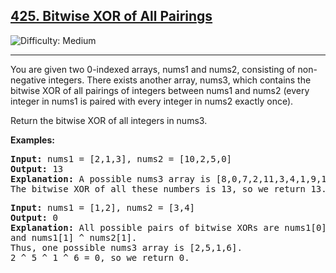 

<h2><a href="https://leetcode.com/problems/bitwise-xor-of-all-pairings/?envType=daily-question&envId=2025-01-16">425. Bitwise XOR of All Pairings
</a></h2> <img src='https://img.shields.io/badge/Difficulty-Medium-orange' alt='Difficulty: Medium' /><hr>

<p>You are given two 0-indexed arrays, nums1 and nums2, consisting of non-negative integers. There exists another array, nums3, which contains the bitwise XOR of all pairings of integers between nums1 and nums2 (every integer in nums1 is paired with every integer in nums2 exactly once).</p>
<p>Return the bitwise XOR of all integers in nums3.</p>

<b>Examples:</b>

<pre>
<b>Input:</b> nums1 = [2,1,3], nums2 = [10,2,5,0]
<b>Output:</b> 13
<b>Explanation:</b> A possible nums3 array is [8,0,7,2,11,3,4,1,9,1,6,3].
The bitwise XOR of all these numbers is 13, so we return 13.
</pre>

<pre>
<b>Input:</b> nums1 = [1,2], nums2 = [3,4]
<b>Output:</b> 0
<b>Explanation:</b> All possible pairs of bitwise XORs are nums1[0] ^ nums2[0], nums1[0] ^ nums2[1], nums1[1] ^ nums2[0],
and nums1[1] ^ nums2[1].
Thus, one possible nums3 array is [2,5,1,6].
2 ^ 5 ^ 1 ^ 6 = 0, so we return 0.
</pre>








